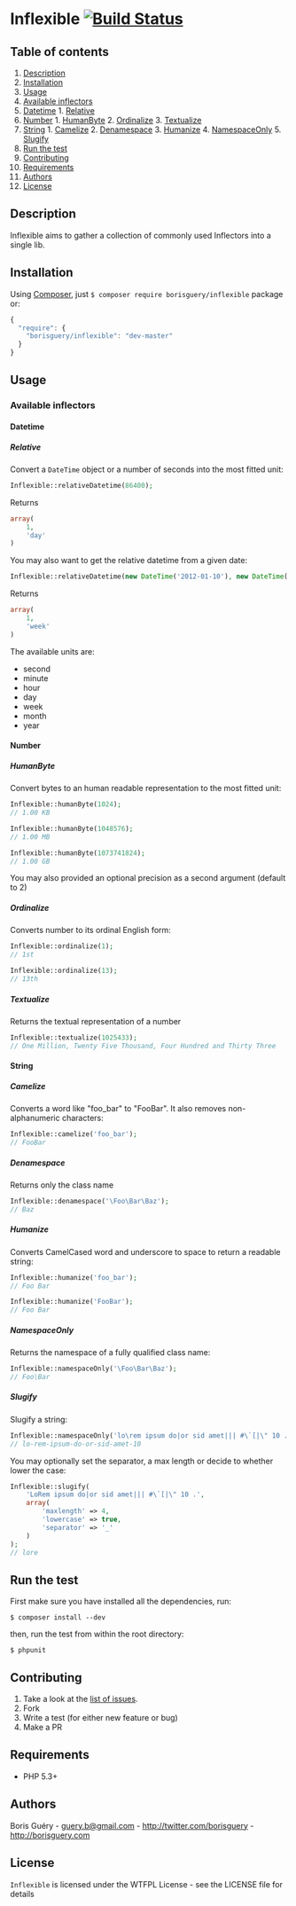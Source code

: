 Inflexible  [![Build Status](https://travis-ci.org/borisguery/Inflexible.png?branch=master)](https://travis-ci.org/borisguery/Inflexible)
=======================

Table of contents
-----------------

1. [Description](#description)
2. [Installation](#installation)
3. [Usage](#usage)
 1. [Available inflectors](#available-inflectors)
   1. [Datetime](#datetime)
     1. [Relative](#relative)
   2. [Number](#number)
     1. [HumanByte](#humanbyte)
     2. [Ordinalize](#ordinalize)
     3. [Textualize](#textualize)
   3. [String](#string)
     1. [Camelize](#camelize)
     2. [Denamespace](#denamespace)
     3. [Humanize](#humanize)
     4. [NamespaceOnly](#namespaceonly)
     5. [Slugify](#slugify)
4. [Run the test](#run-the-test)
5. [Contributing](#contributing)
6. [Requirements](#requirements)
7. [Authors](#authors)
8. [License](#license)

Description
-----------

Inflexible aims to gather a collection of commonly used Inflectors into a single lib.

Installation
------------

Using [Composer](http://getcomposer.org/), just `$ composer require borisguery/inflexible` package or:

``` javascript
{
  "require": {
    "borisguery/inflexible": "dev-master"
  }
}
```

Usage
-----

### Available inflectors

#### Datetime

##### Relative

Convert a `DateTime` object or a number of seconds into the most fitted unit:

```php
Inflexible::relativeDatetime(86400);
```

Returns

```php
array(
    1,
    'day'
)
```

You may also want to get the relative datetime from a given date:


```php
Inflexible::relativeDatetime(new DateTime('2012-01-10'), new DateTime('2012-01-17'));
```

Returns

```php
array(
    1,
    'week'
)
```

The available units are:

* second
* minute
* hour
* day
* week
* month
* year

#### Number

##### HumanByte

Convert bytes to an human readable representation to the most fitted unit:

```php
Inflexible::humanByte(1024);
// 1.00 KB
```

```php
Inflexible::humanByte(1048576);
// 1.00 MB
```

```php
Inflexible::humanByte(1073741824);
// 1.00 GB
```

You may also provided an optional precision as a second argument (default to 2)


##### Ordinalize

Converts number to its ordinal English form:

```php
Inflexible::ordinalize(1);
// 1st
```

```php
Inflexible::ordinalize(13);
// 13th
```

##### Textualize

Returns the textual representation of a number

```php
Inflexible::textualize(1025433);
// One Million, Twenty Five Thousand, Four Hundred and Thirty Three
```


#### String

##### Camelize
Converts a word like "foo_bar" to "FooBar".
It also removes non-alphanumeric characters:

```php
Inflexible::camelize('foo_bar');
// FooBar
```

##### Denamespace

Returns only the class name

```php
Inflexible::denamespace('\Foo\Bar\Baz');
// Baz
```

##### Humanize

Converts CamelCased word and underscore to space to return a readable string:

```php
Inflexible::humanize('foo_bar');
// Foo Bar
```

```php
Inflexible::humanize('FooBar');
// Foo Bar
```

##### NamespaceOnly

Returns the namespace of a fully qualified class name:

```php
Inflexible::namespaceOnly('\Foo\Bar\Baz');
// Foo\Bar
```

##### Slugify

Slugify a string:

```php
Inflexible::namespaceOnly('lo\rem ipsum do|or sid amet||| #\`[|\" 10 .');
// lo-rem-ipsum-do-or-sid-amet-10
```

You may optionally set the separator, a max length or decide to whether lower the case:

```php
Inflexible::slugify(
    'LoRem ipsum do|or sid amet||| #\`[|\" 10 .',
    array(
        'maxlength' => 4,
        'lowercase' => true,
        'separator' => '_'
    )
);
// lore
```

Run the test
------------

First make sure you have installed all the dependencies, run:

`$ composer install --dev`

then, run the test from within the root directory:

`$ phpunit`

Contributing
------------

1. Take a look at the [list of issues](http://github.com/borisguery/gisele/issues).
2. Fork
3. Write a test (for either new feature or bug)
4. Make a PR

Requirements
------------

* PHP 5.3+

Authors
-------

Boris Guéry - <guery.b@gmail.com> - <http://twitter.com/borisguery> - <http://borisguery.com>

License
-------

`Inflexible` is licensed under the WTFPL License - see the LICENSE file for details

